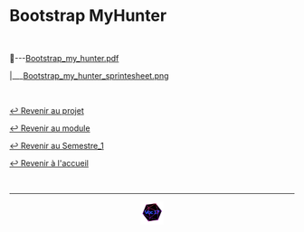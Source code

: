 # Bootstrap MyHunter

<br>

📂---[Bootstrap_my_hunter.pdf](https://github.com/Studio-17/Epitech-Subjects/blob/main/Semestre_1/B-MUL-100/MyHunter/Bootstrap_MyHunter/Bootstrap_my_hunter.pdf)

|\_\_\_[Bootstrap_my_hunter_sprintesheet.png](https://github.com/Studio-17/Epitech-Subjects/blob/main/Semestre_1/B-MUL-100/MyHunter/Bootstrap_MyHunter/Bootstrap_my_hunter_spritesheet.png)

<br>

[↩️ Revenir au projet](https://github.com/Studio-17/Epitech-Subjects/tree/main/Semestre_1/B-MUL-100/MyHunter)

[↩️ Revenir au module](https://github.com/Studio-17/Epitech-Subjects/tree/main/Semestre_1/B-MUL-100)

[↩️ Revenir au Semestre_1](https://github.com/Studio-17/Epitech-Subjects/tree/main/Semestre_1)

[↩️ Revenir à l'accueil](https://github.com/Studio-17/Epitech-Subjects)

<br>

---

<div align="center">

<a href="https://github.com/Studio-17" target="_blank"><img src="../../../../voc17.gif" width="40"></a>

</div>
